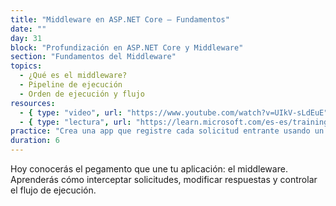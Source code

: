 ```yaml
---
title: "Middleware en ASP.NET Core – Fundamentos"
date: ""
day: 31
block: "Profundización en ASP.NET Core y Middleware"
section: "Fundamentos del Middleware"
topics:
  - ¿Qué es el middleware?
  - Pipeline de ejecución
  - Orden de ejecución y flujo
resources:
  - { type: "video", url: "https://www.youtube.com/watch?v=UIkV-sLdEuE" }
  - { type: "lectura", url: "https://learn.microsoft.com/es-es/training/modules/aspnetcore-middleware/" }
practice: "Crea una app que registre cada solicitud entrante usando un middleware simple."
duration: 6
---
```


Hoy conocerás el pegamento que une tu aplicación: el middleware. Aprenderás cómo interceptar solicitudes, modificar respuestas y controlar el flujo de ejecución.